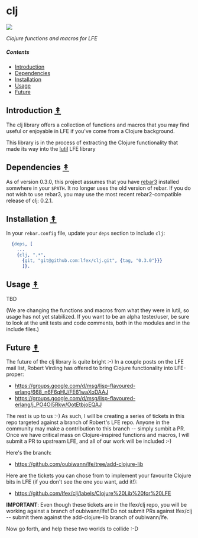 # clj

[![][kla-logo]][kla-logo-large]

[kla-logo]: resources/images/clojure.png
[kla-logo-large]: resources/images/clojure.png

*Clojure functions and macros for LFE*

##### Contents

* [Introduction](#introduction-)
* [Dependencies](#dependencies-)
* [Installation](#installation-)
* [Usage](#usage-)
* [Future](#future-)


## Introduction [&#x219F;](#contents)

The clj library offers a collection of functions and macros that you may find useful
or enjoyable in LFE if you've come from a Clojure background.

This library is in the process of extracting the Clojure functionality that made its
way into the [lutil](https://github.com/lfex/lutil#contents) LFE library


## Dependencies [&#x219F;](#contents)

As of version 0.3.0, this project assumes that you have
[rebar3](https://github.com/rebar/rebar3) installed somwhere in your ``$PATH``.
It no longer uses the old version of rebar. If you do not wish to use rebar3,
you may use the most recent rebar2-compatible release of clj: 0.2.1.


## Installation [&#x219F;](#contents)

In your ``rebar.config`` file, update your ``deps`` section to include
``clj``:

```erlang
  {deps, [
    ...
    {clj, ".*",
      {git, "git@github.com:lfex/clj.git", {tag, "0.3.0"}}}
      ]}.
```


## Usage [&#x219F;](#contents)

TBD

(We are changing the functions and macros from what they were in lutil, so usage has
not yet stabilized. If you want to be an alpha tester/user, be sure to look at the
unit tests and code comments, both in the modules and in the include files.)

## Future [&#x219F;](#contents)

The future of the clj library is quite bright :-) In a couple posts on the LFE mail list, Robert Virding has offered to bring Clojure functionality into LFE-proper:
 * https://groups.google.com/d/msg/lisp-flavoured-erlang/668_n6F6qHU/FE61waXoDAAJ
 * https://groups.google.com/d/msg/lisp-flavoured-erlang/j_PO4Ol5Rkw/OotEtbjoEQAJ

The rest is up to us :-) As such, I will be creating a series of tickets in this repo targeted against a branch of Robert's LFE repo. Anyone in the community may make a contribution to this branch -- simply sumbit a PR. Once we have critical mass on Clojure-inspired functions and macros, I will submit a PR to upstream LFE, and all of our work will be included :-)

Here's the branch:
 * https://github.com/oubiwann/lfe/tree/add-clojure-lib

Here are the tickets you can chose from to implement your favourite Clojure bits in LFE (if you don't see the one you want, add it!):
 * https://github.com/lfex/clj/labels/Clojure%20Lib%20for%20LFE

**IMPORTANT**: Even though these tickets are in the lfex/clj repo, you will be working against a branch of oubiwann/lfe! Do not submit PRs against lfex/clj -- submit them against the add-clojure-lib branch of oubiwann/lfe.

Now go forth, and help these two worlds to collide :-D
